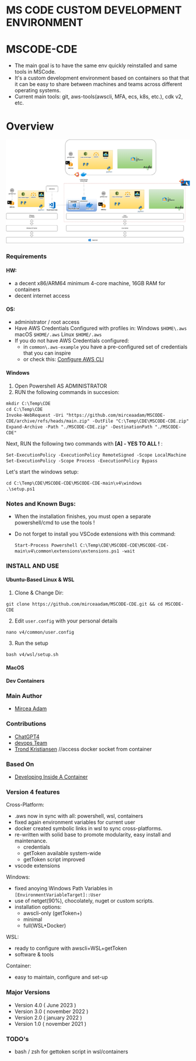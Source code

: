 # MS CODE CUSTOM DEVELOPMENT ENVIRONMENT
# MSCODE-CDE

- The main goal is to have the same env quickly reinstalled and same tools in MSCode.
- It's a custom development environment based on containers so that that it can be easy to share between machines and teams across different operating systems.
- Current main tools: git, aws-tools(awscli, MFA, ecs, k8s, etc.), cdk v2, etc.

# Overview
![](mscode-cde.png)

### Requirements
#### HW:
- a decent x86/ARM64 minimum 4-core machine, 16GB RAM for containers
- decent internet access
#### OS:
- administrator / root access
- Have AWS Credentials Configured with profiles in:
    Windows `$HOME\.aws`
    macOS `$HOME/.aws`
    Linux `$HOME/.aws`
- If you do not have AWS Credentials configured:
    - in `common\.aws-example` you have a pre-configured set of credentials that you can inspire
    - or check this: [Configure AWS CLI](https://docs.aws.amazon.com/cli/latest/userguide/cli-configure-files.html)

#### Windows

1. Open Powershell AS ADMINISTRATOR
2. RUN the following commands in succesion:
```
mkdir C:\Temp\CDE
cd C:\Temp\CDE
Invoke-WebRequest -Uri "https://github.com/mirceaadam/MSCODE-CDE/archive/refs/heads/main.zip" -OutFile "C:\Temp\CDE\MSCODE-CDE.zip"
Expand-Archive -Path "./MSCODE-CDE.zip" -DestinationPath "./MSCODE-CDE"
```
Next, RUN the following two commands with 
**[A] - YES TO ALL !** :
```
Set-ExecutionPolicy -ExecutionPolicy RemoteSigned -Scope LocalMachine 
Set-ExecutionPolicy -Scope Process -ExecutionPolicy Bypass
```
Let's start the windows setup:
``` 
cd C:\Temp\CDE\MSCODE-CDE\MSCODE-CDE-main\v4\windows
.\setup.ps1
```
### Notes and Known Bugs:

- When the installation finishes, you must open a separate powershell/cmd to use the tools !

- Do not forget to install you VSCode extensions with this command:

    ```
    Start-Process Powershell C:\Temp\CDE\MSCODE-CDE\MSCODE-CDE-main\v4\common\extensions\extensions.ps1 -wait
    ```

### INSTALL AND USE
#### Ubuntu-Based Linux & WSL
1. Clone & Change Dir:
```
git clone https://github.com/mirceaadam/MSCODE-CDE.git && cd MSCODE-CDE
```
2. Edit `user.config` with your personal details
```
nano v4/common/user.config
```
3. Run the setup
```
bash v4/wsl/setup.sh
```
#### MacOS
#### Dev Containers
### Main Author
- [Mircea Adam](https://github.com/mirceaadam)

### Contributions
- [ChatGPT4](https://chat.openai.com/)
- [devops Team](https://google.com)
- [Trond Kristiansen](https://github.com) //access docker socket from container

### Based On
- [Developing Inside A Container](https://code.visualstudio.com/docs/devcontainers/containers#_quick-start-open-an-existing-folder-in-a-container)

### Version 4 features
Cross-Platform:
- .aws now in sync with all: powershell, wsl, containers
- fixed again environment variables for current user 
- docker created symbolic links in wsl to sync cross-platforms.
- re-written with solid base to promote modularity, easy install and maintenance.
    - credentials
    - getToken available system-wide
    - getToken script improved
- vscode extensions 

Windows:
- fixed anoying Windows Path Variables in `[EnvironmentVariableTarget]::User` 
- use of netget(90%), chocolately, nuget or custom scripts.
- installation options: 
    - awscli-only (getToken+)
    - minimal 
    - full(WSL+Docker)  

WSL:
- ready to configure with awscli+WSL+getToken
- software & tools

Container:
- easy to maintain, configure and set-up
### Major Versions 
- Version 4.0 ( June 2023 )
- Version 3.0 ( november 2022 )
- Version 2.0 ( january 2022 )
- Version 1.0 ( november 2021 )

### TODO's
- bash / zsh for gettoken script in wsl/containers
